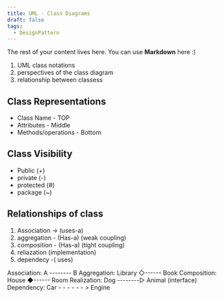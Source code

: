 ```yaml
---
title: UML - Class Diagrams
draft: false
tags:
  - DesignPattern
---
```

 
The rest of your content lives here. You can use **Markdown** here :)
1. UML class notations
2. perspectives of the class diagram
3. relationship between classess

## Class Representations

* Class Name - TOP 
* Attributes - Middle
* Methods/operations - Bottom

## Class Visibility

* Public (+)
* private (-)
* protected (#)
* package (~)

## Relationships of class 

1. Association -> (uses-a)
2. aggregation - (Has-a) (weak coupling)
3. composition - (Has-a) (tight coupling)
4. reliazation (implementation)
5. dependecy -( uses)

Association:  A -------- B
Aggregation:  Library ◇------ Book
Composition:  House ◆------ Room
Realization:  Dog --------▷ Animal (interface)
Dependency:   Car - - - - - - > Engine

